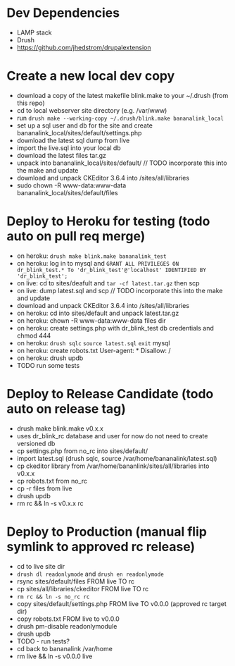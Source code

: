 Dev Dependencies
=================
  * LAMP stack
  * Drush
  * https://github.com/jhedstrom/drupalextension

Create a new local dev copy
===========================
  * download a copy of the latest makefile blink.make to your ~/.drush (from this repo)
  * cd to local webserver site directory (e.g. /var/www)
  * run `drush make --working-copy ~/.drush/blink.make bananalink_local`
  * set up a sql user and db for the site and create bananalink_local/sites/default/settings.php
  * download the latest sql dump from live
  * import the live.sql into your local db
  * download the latest files tar.gz
  * unpack into bananalink_local/sites/default/
  // TODO incorporate this into the make and update
  * download and unpack CKEditor 3.6.4 into /sites/all/libraries
  * sudo chown -R www-data:www-data bananalink_local/sites/default/files


Deploy to Heroku for testing (todo auto on pull req merge)
============================
  * on heroku: `drush make blink.make bananalink_test`
  * on heroku: log in to mysql and  `GRANT ALL PRIVILEGES ON dr_blink_test.* To 'dr_blink_test'@'localhost' IDENTIFIED BY 'dr_blink_test';`
  * on live: cd to sites/deafult and `tar -cf latest.tar.gz` then scp
  * on live: dump latest.sql and scp
  // TODO incorporate this into the make and update
  * download and unpack CKEditor 3.6.4 into /sites/all/libraries
  * on heroku: cd into sites/default and unpack latest.tar.gz
  * on heroku: chown -R www-data:www-data files dir
  * on heroku: create settings.php with dr_blink_test db credentials and chmod 444
  * on heroku: `drush sqlc` `source latest.sql` `exit` mysql
  * on heroku: create robots.txt User-agent: * Disallow: /
  * on heroku: drush updb
  * TODO run some tests

Deploy to Release Candidate (todo auto on release tag)
===========================
  * drush make blink.make v0.x.x
  * uses dr_blink_rc database and user for now do not need to create versioned db
  * cp settings.php from no_rc into sites/default/
  * import latest.sql (drush sqlc, source /var/home/bananalink/latest.sql)
  * cp ckeditor library from /var/home/bananlink/sites/all/libraries into v0.x.x
  * cp robots.txt from no_rc
  * cp -r files from live
  * drush updb
  * rm rc && ln -s v0.x.x rc


Deploy to Production (manual flip symlink to approved rc release)
====================
  * cd to live site dir
  * `drush dl readonlymode` and `drush en readonlymode`
  * rsync sites/default/files FROM live TO rc
  * cp sites/all/libraries/ckeditor FROM live TO rc
  * `rm rc && ln -s no_rc rc`
  * copy sites/default/settings.php FROM live TO v0.0.0 (approved rc target dir)
  * copy robots.txt FROM live to v0.0.0
  * drush pm-disable readonlymodule
  * drush updb
  * TODO - run tests?
  * cd back to bananalink /var/home
  * rm live && ln -s v0.0.0 live

